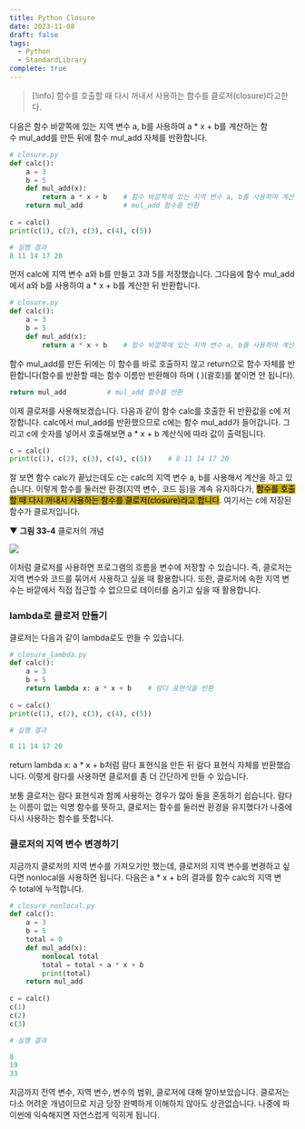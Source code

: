 ```yaml
---
title: Python Closure
date: 2023-11-08
draft: false
tags:
  - Python
  - StandardLibrary
complete: true
---
```


> [!info] 
> 함수를 호출할 때 다시 꺼내서 사용하는 함수를 클로저(closure)라고한다.

다음은 함수 바깥쪽에 있는 지역 변수 a, b를 사용하여 a * x + b를 계산하는 함수 mul_add를 만든 뒤에 함수 mul_add 자체를 반환합니다.

```python
# closure.py
def calc():
    a = 3
    b = 5
    def mul_add(x):
        return a * x + b    # 함수 바깥쪽에 있는 지역 변수 a, b를 사용하여 계산
    return mul_add          # mul_add 함수를 반환
 
c = calc()
print(c(1), c(2), c(3), c(4), c(5))
```

```python
# 실행 결과
8 11 14 17 20
```

먼저 calc에 지역 변수 a와 b를 만들고 3과 5를 저장했습니다. 그다음에 함수 mul_add에서 a와 b를 사용하여 a * x + b를 계산한 뒤 반환합니다.
```python
# closure.py
def calc():
    a = 3
    b = 5
    def mul_add(x):
        return a * x + b    # 함수 바깥쪽에 있는 지역 변수 a, b를 사용하여 계산
```

함수 mul_add를 만든 뒤에는 이 함수를 바로 호출하지 않고 return으로 함수 자체를 반환합니다(함수를 반환할 때는 함수 이름만 반환해야 하며 ( )(괄호)를 붙이면 안 됩니다).

```python
return mul_add          # mul_add 함수를 반환
```

이제 클로저를 사용해보겠습니다. 다음과 같이 함수 calc를 호출한 뒤 반환값을 c에 저장합니다. calc에서 mul_add를 반환했으므로 c에는 함수 mul_add가 들어갑니다. 그리고 c에 숫자를 넣어서 호출해보면 a * x + b 계산식에 따라 값이 출력됩니다.

```python
c = calc()
print(c(1), c(2), c(3), c(4), c(5))    # 8 11 14 17 20
```

잘 보면 함수 calc가 끝났는데도 c는 calc의 지역 변수 a, b를 사용해서 계산을 하고 있습니다. 이렇게 함수를 둘러싼 환경(지역 변수, 코드 등)을 계속 유지하다가, <mark style="background: #C6AB16;">함수를 호출할 때 다시 꺼내서 사용하는 함수를 클로저(closure)라고 합니다</mark>. 여기서는 c에 저장된 함수가 클로저입니다.

▼ **그림 33-4** 클로저의 개념

![](https://dojang.io/pluginfile.php/13868/mod_page/content/3/033004.png)

이처럼 클로저를 사용하면 프로그램의 흐름을 변수에 저장할 수 있습니다. 즉, 클로저는 지역 변수와 코드를 묶어서 사용하고 싶을 때 활용합니다. 또한, 클로저에 속한 지역 변수는 바깥에서 직접 접근할 수 없으므로 데이터를 숨기고 싶을 때 활용합니다.

### lambda로 클로저 만들기

클로저는 다음과 같이 lambda로도 만들 수 있습니다.

```python
# closure_lambda.py
def calc():
    a = 3
    b = 5
    return lambda x: a * x + b    # 람다 표현식을 반환
 
c = calc()
print(c(1), c(2), c(3), c(4), c(5))
```

```python
# 실행 결과

8 11 14 17 20
```

return lambda x: a * x + b처럼 람다 표현식을 만든 뒤 람다 표현식 자체를 반환했습니다. 이렇게 람다를 사용하면 클로저를 좀 더 간단하게 만들 수 있습니다.

보통 클로저는 람다 표현식과 함께 사용하는 경우가 많아 둘을 혼동하기 쉽습니다. 람다는 이름이 없는 익명 함수를 뜻하고, 클로저는 함수를 둘러싼 환경을 유지했다가 나중에 다시 사용하는 함수를 뜻합니다.

### 클로저의 지역 변수 변경하기

지금까지 클로저의 지역 변수를 가져오기만 했는데, 클로저의 지역 변수를 변경하고 싶다면 nonlocal을 사용하면 됩니다. 다음은 a * x + b의 결과를 함수 calc의 지역 변수 total에 누적합니다.

```python
# closure_nonlocal.py
def calc():
    a = 3
    b = 5
    total = 0
    def mul_add(x):
        nonlocal total
        total = total + a * x + b
        print(total)
    return mul_add
 
c = calc()
c(1)
c(2)
c(3)
```

```python
# 실행 결과

8
19
33
```

지금까지 전역 변수, 지역 변수, 변수의 범위, 클로저에 대해 알아보았습니다. 클로저는 다소 어려운 개념이므로 지금 당장 완벽하게 이해하지 않아도 상관없습니다. 나중에 파이썬에 익숙해지면 자연스럽게 익히게 됩니다.